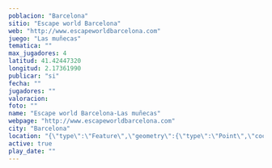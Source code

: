 ```yaml
---
poblacion: "Barcelona"
sitio: "Escape world Barcelona"
web: "http://www.escapeworldbarcelona.com"
juego: "Las muñecas"
tematica: ""
max_jugadores: 4
latitud: 41.42447320
longitud: 2.17361990
publicar: "si"
fecha: ""
jugadores: ""
valoracion: 
foto: ""
name: "Escape world Barcelona-Las muñecas"
webpage: "http://www.escapeworldbarcelona.com"
city: "Barcelona"
location: "{\"type\":\"Feature\",\"geometry\":{\"type\":\"Point\",\"coordinates\":[\"41,42447320\",\"2,17361990\"]}}"
active: true
play_date: ""
---
```

